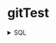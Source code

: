 # gitTest
<details>
  <summary>SQL</summary>
  
  ```csharp
  select * from ABC where A = 'C'
  
  if(true)
  {
  var a = new DateTime();
  }
  ```
</details>
